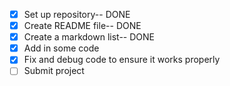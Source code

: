 - [x] Set up repository-- DONE
- [x] Create README file-- DONE
- [x] Create a markdown list-- DONE
- [x] Add in some code
- [x] Fix and debug code to ensure it works properly
- [ ] Submit project
